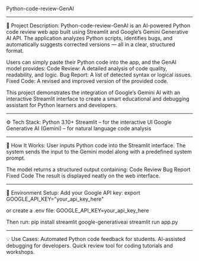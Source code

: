 Python-code-review-GenAI

----------------------
📘 Project Description:
Python-code-review-GenAI is an AI-powered Python code review web app built using Streamlit and Google’s Gemini Generative AI API.
The application analyzes Python scripts, identifies bugs, and automatically suggests corrected versions — all in a clear, structured format.

Users can simply paste their Python code into the app, and the GenAI model provides:
Code Review: A detailed analysis of code quality, readability, and logic.
Bug Report: A list of detected syntax or logical issues.
Fixed Code: A revised and improved version of the provided code.

This project demonstrates the integration of Google’s Gemini AI with an interactive Streamlit interface to create a smart educational and debugging assistant for Python learners and developers.

----------------------
⚙️ Tech Stack:
Python 3.10+
Streamlit – for the interactive UI
Google Generative AI (Gemini) – for natural language code analysis

----------------------
🚀 How It Works:
User inputs Python code into the Streamlit interface.
The system sends the input to the Gemini model along with a predefined system prompt.

The model returns a structured output containing:
Code Review
Bug Report
Fixed Code
The result is displayed neatly on the web interface.

----------------------
🔐 Environment Setup:
Add your Google API key:
export GOOGLE_API_KEY="your_api_key_here"

or create a .env file:
GOOGLE_API_KEY=your_api_key_here

Then run:
pip install streamlit google-generativeai
streamlit run app.py

----------------------
💡 Use Cases:
Automated Python code feedback for students.
AI-assisted debugging for developers.
Quick review tool for coding tutorials and workshops.
